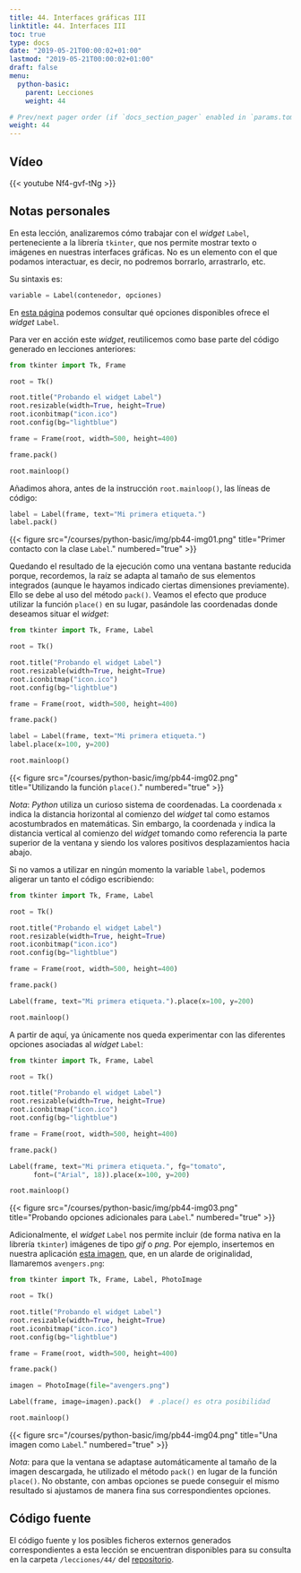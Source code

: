 ```yaml
---
title: 44. Interfaces gráficas III
linktitle: 44. Interfaces III
toc: true
type: docs
date: "2019-05-21T00:00:02+01:00"
lastmod: "2019-05-21T00:00:02+01:00"
draft: false
menu:
  python-basic:
    parent: Lecciones
    weight: 44

# Prev/next pager order (if `docs_section_pager` enabled in `params.toml`)
weight: 44
---
```


## Vídeo

{{< youtube Nf4-gvf-tNg >}}

## Notas personales

En esta lección, analizaremos cómo trabajar con el *widget* `Label`, perteneciente a la librería `tkinter`, que nos permite mostrar texto o imágenes en nuestras interfaces gráficas. No es un elemento con el que podamos interactuar, es decir, no podremos borrarlo, arrastrarlo, etc.

Su sintaxis es:

```python
variable = Label(contenedor, opciones)
```

En [esta página](http://effbot.org/tkinterbook/label.htm) podemos consultar qué opciones disponibles ofrece el *widget* `Label`.

Para ver en acción este *widget*, reutilicemos como base parte del código generado en lecciones anteriores:

```python
from tkinter import Tk, Frame

root = Tk()

root.title("Probando el widget Label")
root.resizable(width=True, height=True)
root.iconbitmap("icon.ico")
root.config(bg="lightblue")

frame = Frame(root, width=500, height=400)

frame.pack()

root.mainloop()
```

Añadimos ahora, antes de la instrucción `root.mainloop()`, las líneas de código:

```python
label = Label(frame, text="Mi primera etiqueta.")
label.pack()
```

{{< figure src="/courses/python-basic/img/pb44-img01.png" title="Primer contacto con la clase `Label`." numbered="true" >}}

Quedando el resultado de la ejecución como una ventana bastante reducida porque, recordemos, la raíz se adapta al tamaño de sus elementos integrados (aunque le hayamos indicado ciertas dimensiones previamente). Ello se debe al uso del método `pack()`. Veamos el efecto que produce utilizar la función `place()` en su lugar, pasándole las coordenadas donde deseamos situar el *widget*:

```python
from tkinter import Tk, Frame, Label

root = Tk()

root.title("Probando el widget Label")
root.resizable(width=True, height=True)
root.iconbitmap("icon.ico")
root.config(bg="lightblue")

frame = Frame(root, width=500, height=400)

frame.pack()

label = Label(frame, text="Mi primera etiqueta.")
label.place(x=100, y=200)

root.mainloop()
```

{{< figure src="/courses/python-basic/img/pb44-img02.png" title="Utilizando la función `place()`." numbered="true" >}}

*Nota*: *Python* utiliza un curioso sistema de coordenadas. La coordenada `x` indica la distancia horizontal al comienzo del *widget* tal como estamos acostumbrados en matemáticas. Sin embargo, la coordenada `y` indica la distancia vertical al comienzo del *widget* tomando como referencia la parte superior de la ventana y siendo los valores positivos desplazamientos hacia abajo.

Si no vamos a utilizar en ningún momento la variable `label`, podemos aligerar un tanto el código escribiendo:

```python
from tkinter import Tk, Frame, Label

root = Tk()

root.title("Probando el widget Label")
root.resizable(width=True, height=True)
root.iconbitmap("icon.ico")
root.config(bg="lightblue")

frame = Frame(root, width=500, height=400)

frame.pack()

Label(frame, text="Mi primera etiqueta.").place(x=100, y=200)

root.mainloop()
```

A partir de aquí, ya únicamente nos queda experimentar con las diferentes opciones asociadas al *widget* `Label`:

```python
from tkinter import Tk, Frame, Label

root = Tk()

root.title("Probando el widget Label")
root.resizable(width=True, height=True)
root.iconbitmap("icon.ico")
root.config(bg="lightblue")

frame = Frame(root, width=500, height=400)

frame.pack()

Label(frame, text="Mi primera etiqueta.", fg="tomato",
      font=("Arial", 18)).place(x=100, y=200)

root.mainloop()
```

{{< figure src="/courses/python-basic/img/pb44-img03.png" title="Probando opciones adicionales para `Label`." numbered="true" >}}

Adicionalmente, el *widget* `Label` nos permite incluir (de forma nativa en la librería `tkinter`) imágenes de tipo *gif* o *png*. Por ejemplo, insertemos en nuestra aplicación [esta imagen](https://www.freepng.es/png-lwhgke/), que, en un alarde de originalidad, llamaremos `avengers.png`:

```python
from tkinter import Tk, Frame, Label, PhotoImage

root = Tk()

root.title("Probando el widget Label")
root.resizable(width=True, height=True)
root.iconbitmap("icon.ico")
root.config(bg="lightblue")

frame = Frame(root, width=500, height=400)

frame.pack()

imagen = PhotoImage(file="avengers.png")

Label(frame, image=imagen).pack()  # .place() es otra posibilidad

root.mainloop()
```

{{< figure src="/courses/python-basic/img/pb44-img04.png" title="Una imagen como `Label`." numbered="true" >}}

*Nota*: para que la ventana se adaptase automáticamente al tamaño de la imagen descargada, he utilizado el método `pack()` en lugar de la función `place()`. No obstante, con ambas opciones se puede conseguir el mismo resultado si ajustamos de manera fina sus correspondientes opciones.


## Código fuente

El código fuente y los posibles ficheros externos generados correspondientes a esta lección se encuentran disponibles para su consulta en la carpeta `/lecciones/44/` del [repositorio](https://github.com/ImAlexisSaez/curso-python-desde-0).
